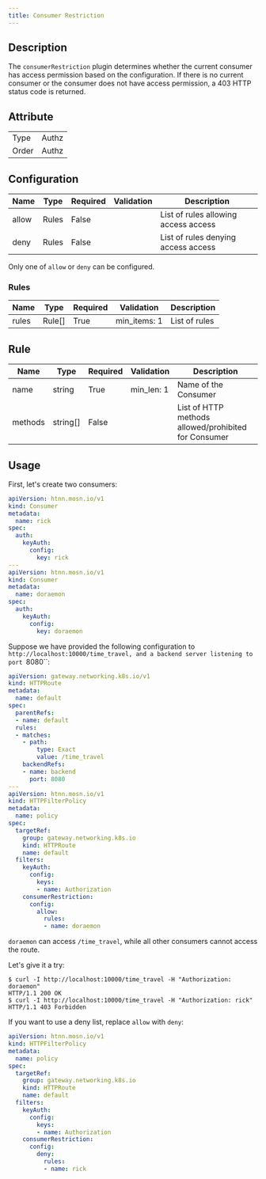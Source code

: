 ```yaml
---
title: Consumer Restriction
---
```


## Description

The `consumerRestriction` plugin determines whether the current consumer has access permission based on the configuration. If there is no current consumer or the consumer does not have access permission, a 403 HTTP status code is returned.

## Attribute

|       |       |
|-------|-------|
| Type  | Authz |
| Order | Authz |

## Configuration

| Name  | Type  | Required | Validation | Description                          |
|-------|-------|----------|------------|--------------------------------------|
| allow | Rules | False    |            | List of rules allowing access access |
| deny  | Rules | False    |            | List of rules denying access access  |

Only one of `allow` or `deny` can be configured.

### Rules

| Name  | Type   | Required | Validation     | Description        |
|-------|--------|----------|----------------|--------------------|
| rules | Rule[] | True     | min_items: 1   | List of rules      |

## Rule

| Name | Type   | Required | Validation   | Description          |
|------|--------|----------|--------------|----------------------|
| name | string | True     | min_len: 1   | Name of the Consumer |
| methods | string[] | False   |  | List of HTTP methods allowed/prohibited for Consumer |

## Usage

First, let's create two consumers:

```yaml
apiVersion: htnn.mosn.io/v1
kind: Consumer
metadata:
  name: rick
spec:
  auth:
    keyAuth:
      config:
        key: rick
---
apiVersion: htnn.mosn.io/v1
kind: Consumer
metadata:
  name: doraemon
spec:
  auth:
    keyAuth:
      config:
        key: doraemon
```

Suppose we have provided the following configuration to `http://localhost:10000/time_travel, and a backend server listening to port `8080``:

```yaml
apiVersion: gateway.networking.k8s.io/v1
kind: HTTPRoute
metadata:
  name: default
spec:
  parentRefs:
  - name: default
  rules:
  - matches:
    - path:
        type: Exact
        value: /time_travel
    backendRefs:
    - name: backend
      port: 8080
---
apiVersion: htnn.mosn.io/v1
kind: HTTPFilterPolicy
metadata:
  name: policy
spec:
  targetRef:
    group: gateway.networking.k8s.io
    kind: HTTPRoute
    name: default
  filters:
    keyAuth:
      config:
        keys:
        - name: Authorization
    consumerRestriction:
      config:
        allow:
          rules:
          - name: doraemon
```

`doraemon` can access `/time_travel`, while all other consumers cannot access the route.

Let's give it a try:

```
$ curl -I http://localhost:10000/time_travel -H "Authorization: doraemon"
HTTP/1.1 200 OK
$ curl -I http://localhost:10000/time_travel -H "Authorization: rick"
HTTP/1.1 403 Forbidden
```

If you want to use a deny list, replace `allow` with `deny`:

```yaml
apiVersion: htnn.mosn.io/v1
kind: HTTPFilterPolicy
metadata:
  name: policy
spec:
  targetRef:
    group: gateway.networking.k8s.io
    kind: HTTPRoute
    name: default
  filters:
    keyAuth:
      config:
        keys:
        - name: Authorization
    consumerRestriction:
      config:
        deny:
          rules:
          - name: rick
```
